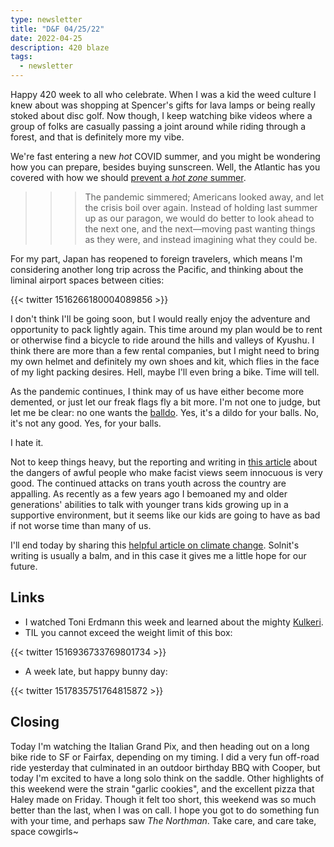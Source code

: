 ```yaml
---
type: newsletter
title: "D&F 04/25/22"
date: 2022-04-25
description: 420 blaze
tags:
  - newsletter
---
```


Happy 420 week to all who celebrate. When I was a kid the weed culture I knew about was shopping at Spencer's gifts for lava lamps or being really stoked about disc golf. Now though, I keep watching bike videos where a group of folks are casually passing a joint around while riding through a forest, and that is definitely more my vibe. 

We're fast entering a new _hot_ COVID summer, and you might be wondering how you can prepare, besides buying sunscreen. Well, the Atlantic has you covered with how we should [prevent a _hot zone_ summer](https://www.theatlantic.com/health/archive/2022/04/covid-pandemic-free-summer/629568/).

>>> The pandemic simmered; Americans looked away, and let the crisis boil over again. Instead of holding last summer up as our paragon, we would do better to look ahead to the next one, and the next—moving past wanting things as they were, and instead imagining what they could be.

For my part, Japan has reopened to foreign travelers, which means I'm considering another long trip across the Pacific, and thinking about the liminal airport spaces between cities:

{{< twitter 1516266180004089856 >}}

I don't think I'll be going soon, but I would really enjoy the adventure and opportunity to pack lightly again. This time around my plan would be to rent or otherwise find a bicycle to ride around the hills and valleys of Kyushu. I think there are more than a few rental companies, but I might need to bring my own helmet and definitely my own shoes and kit, which flies in the face of my light packing desires. Hell, maybe I'll even bring a bike. Time will tell.

As the pandemic continues, I think may of us have either become more demented, or just let our freak flags fly a bit more. I'm not one to judge, but let me be clear: no one wants the [balldo](https://www.vice.com/en/article/m7vvm4/balldo-sex-toy-review). Yes, it's a dildo for your balls. No, it's not any good. Yes, for your balls.

I hate it.

Not to keep things heavy, but the reporting and writing in [this article](https://proteanmag.com/2022/04/22/singal-and-the-noise/) about the dangers of awful people who make facist views seem innocuous is very good. The continued attacks on trans youth across the country are appalling. As recently as a few years ago I bemoaned my and older generations' abilities to talk with younger trans kids growing up in a supportive environment, but it seems like our kids are going to have as bad if not worse time than many of us. 

I'll end today by sharing this [helpful article on climate change](https://www.theguardian.com/environment/2021/nov/18/ten-ways-confront-climate-crisis-without-losing-hope-rebecca-solnit-reconstruction-after-covid). Solnit's writing is usually a balm, and in this case it gives me a little hope for our future. 

## Links

- I watched Toni Erdmann this week and learned about the mighty [Kulkeri](https://en.wikipedia.org/wiki/Kukeri).
- TIL you cannot exceed the weight limit of this box:

{{< twitter 1516936733769801734 >}}

- A week late, but happy bunny day:

{{< twitter 1517835751764815872 >}}

## Closing

Today I'm watching the Italian Grand Pix, and then heading out on a long bike ride to SF or Fairfax, depending on my timing. I did a very fun off-road ride yesterday that culminated in an outdoor birthday BBQ with Cooper, but today I'm excited to have a long solo think on the saddle. Other highlights of this weekend were the strain "garlic cookies", and the excellent pizza that Haley made on Friday. Though it felt too short, this weekend was so much better than the last, when I was on call. I hope you got to do something fun with your time, and perhaps saw _The Northman_. Take care, and care take, space cowgirls~